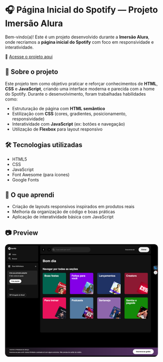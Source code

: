 # 🎧 Página Inicial do Spotify — Projeto Imersão Alura

Bem-vindo(a)! Este é um projeto desenvolvido durante a **Imersão Alura**, onde recriamos a **página inicial do Spotify** com foco em responsividade e interatividade.

🔗 [Acesse o projeto aqui](https://luferdioly.github.io/ImersaoAlura/)

## 📌 Sobre o projeto

Este projeto tem como objetivo praticar e reforçar conhecimentos de **HTML**, **CSS** e **JavaScript**, criando uma interface moderna e parecida com a home do Spotify. Durante o desenvolvimento, foram trabalhadas habilidades como:

- Estruturação de página com **HTML semântico**
- Estilização com **CSS** (cores, gradientes, posicionamento, responsividade)
- Interatividade com **JavaScript** (ex: botões e navegação)
- Utilização de **Flexbox** para layout responsivo

## 🛠️ Tecnologias utilizadas

- HTML5
- CSS
- JavaScript
- Font Awesome (para ícones)
- Google Fonts

## 🎯 O que aprendi

- Criação de layouts responsivos inspirados em produtos reais
- Melhoria da organização de código e boas práticas
- Aplicação de interatividade básica com JavaScript

## 📷 Preview

<img src="./preview.png" alt="Preview do projeto Home do Spotify" style="border-radius: 12px; max-width: 100%;">
